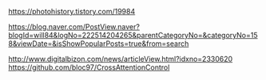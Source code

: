 https://photohistory.tistory.com/19984

https://blog.naver.com/PostView.naver?blogId=will84&logNo=222514204265&parentCategoryNo=&categoryNo=158&viewDate=&isShowPopularPosts=true&from=search

http://www.digitalbizon.com/news/articleView.html?idxno=2330620
https://github.com/bloc97/CrossAttentionControl
